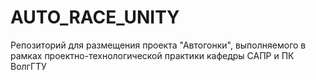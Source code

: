# AUTO_RACE_UNITY
Репозиторий для размещения проекта "Автогонки", выполняемого в рамках проектно-технологической практики кафедры САПР и ПК ВолгГТУ
